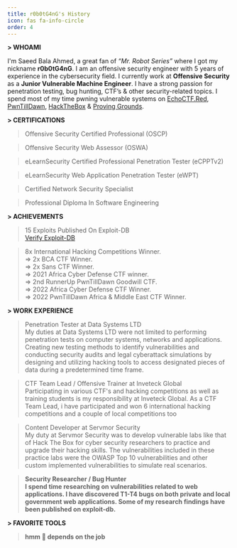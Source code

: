 ```yaml
---
title: r0b0tG4nG's History
icon: fas fa-info-circle
order: 4
---
```



**> WHOAMI**

I'm Saeed Bala Ahmed, a great fan of _“Mr. Robot Series”_ where I got my nickname **r0b0tG4nG**. I am an offensive security engineer with 5 years of experience in the cybersecurity field. I currently work at **Offensive Security** as a **Junior Vulnerable Machine Engineer**. I have a strong passion for penetration testing, bug hunting, CTF’s & other security-related topics. I spend most of my time pwning vulnerable systems on [EchoCTF.Red](https://echoctf.red/profile/5630024 "EchoCTF Profile"), [PwnTillDawn](https://online.pwntilldawn.com/Achievements/2101 "PwnTillDawn Profile"), [HackTheBox](https://app.hackthebox.com/profile/234268 "HackTheBox Profile") & [Proving Grounds](https://www.offensive-security.com/labs/ "Proving Grounds").


**> CERTIFICATIONS**

> Offensive Security Certified Professional (OSCP)<br>

> Offensive Security Web Assessor (OSWA)<br>

> eLearnSecurity Certified Professional Penetration Tester (eCPPTv2)<br>

> eLearnSecurity Web Application Penetration Tester (eWPT)<br>

> Certified Network Security Specialist<br>

> Professional Diploma In Software Engineering<br>


**> ACHIEVEMENTS**
> 15 Exploits Published On Exploit-DB<br>
<a href="https://www.exploit-db.com/?author=10852"> Verify Exploit-DB</a>

> 8x International Hacking Competitions Winner.<br>
	=> 2x BCA CTF Winner. <br>
	=> 2x Sans CTF Winner. <br>
	=> 2021 Africa Cyber Defense CTF winner. <br>
	=> 2nd RunnerUp PwnTillDawn Goodwill CTF. <br>
  	=> 2022 Africa Cyber Defense CTF Winner. <br>
	=> 2022 PwnTillDawn Africa & Middle East CTF Winner. <br>


**> WORK EXPERIENCE**

> Penetration Tester at Data Systems LTD<br>
My duties at Data Systems LTD were not limited to performing penetration tests on computer systems, networks and applications. Creating new testing methods to identify vulnerabilities and conducting security audits and legal cyberattack simulations by designing and utilizing hacking tools to access designated pieces of data during a predetermined time frame.

> CTF Team Lead / Offensive Trainer at Inveteck Global<br>
 Participating in various CTF's and hacking competitions as well as training students is my responsibility at Inveteck Global. As a CTF Team Lead, i have participated and won 6 international hacking competitions and a couple of local competitions too <br>

> Content Developer at Servmor Security<br>
 My duty at Servmor Security was to develop vulnerable labs like that of Hack The Box for cyber security researchers to practice and upgrade their hacking skills. The vulnerabilities included in these practice labs were the OWASP Top 10 vulnerabilities and other custom implemented vulnerabilities to simulate real scenarios. <b>

> Security Researcher / Bug Hunter<br>
 I spend time researching on vulnerabilities related to web applications. I have discovered T1-T4 bugs on both private and local government web applications. Some of my research findings have been published on exploit-db. 


**> FAVORITE TOOLS**

> hmm 🤔 depends on the job
